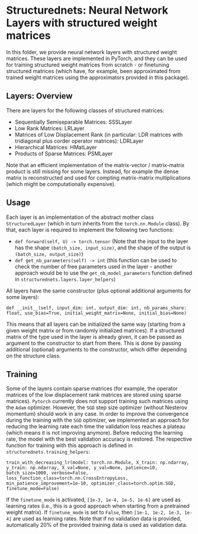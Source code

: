 # Structurednets: Neural Network Layers with structured weight matrices

In this folder, we provide neural network layers with structured weight matrices. These layers are implemented in PyTorch, and they can be used for training structured weight matrices from scratch - or finetuning structured matrices (which have, for example, been approximated from trained weight matrices using the approximators provided in this package). 

## Layers: Overview

There are layers for the following classes of structured matrices:
- Sequentially Semiseparable Matrices: SSSLayer
- Low Rank Matrices: LRLayer
- Matrices of Low Displacement Rank (in particular: LDR matrices with tridiagonal plus corder operator matrices): LDRLayer
- Hierarchical Matrices: HMatLayer
- Products of Sparse Matrices: PSMLayer

Note that an efficient implementation of the matrix-vector / matrix-matrix product is still missing for some layers. Instead, for example the dense matrix is reconstructed and used for compting matrix-matrix multiplications (which might be computationally expensive).

## Usage

Each layer is an implementation of the abstract mother class `StructuredLayer` (which in turn inherits from the `torch.nn.Module` class). By that, each layer is required to implement the following two functions:
- `def forward(self, U) -> torch.tensor` (Note that the input to the layer has the shape `(batch_size, input_size)`, and the shape of the output is `(batch_size, output_size)`)
- `def get_nb_parameters(self) -> int` (this function can be used to check the number of free parameters used in the layer - another approach would be to use the `get_nb_model_parameters` function defined in `structurednets.layers.layer_helpers`)

All layers have the same constructor (plus optional additional arguments for some layers):

    def __init__(self, input_dim: int, output_dim: int, nb_params_share: float, use_bias=True, initial_weight_matrix=None, initial_bias=None)

This means that all layers can be initialized the same way (starting from a given weight matrix or from randomly initialized matrices). If a structured matrix of the type used in the layer is already given, it can be passed as argument to the constructor to start from there. This is done by passing additional (optional) arguments to the constructor, which differ depending on the structure class. 

## Training

Some of the layers contain sparse matrices (for example, the operator matrices of the low displacement rank matrices are stored using sparse matrices). `Pytorch` currently does not support training such matrices using the `Adam` optimizer. However, the `SGD` step size optimizer (without Nesterov momentum) should work in any case. In order to improve the convergence during the training with the `SGD` optimizer, we implemented an approach for reducing the learning rate each time the validation loss reaches a plateau (which means it is not improving anymore). Before reducing the learning rate, the model with the best validation accuracy is restored. The respective function for training with this approach is defined in `structurednets.training_helpers`:

    train_with_decreasing_lr(model: torch.nn.Module, X_train: np.ndarray, y_train: np.ndarray, X_val=None, y_val=None, patience=10, batch_size=1000, verbose=False, loss_function_class=torch.nn.CrossEntropyLoss, min_patience_improvement=1e-10, optimizer_class=torch.optim.SGD, finetune_mode=False)

If the `finetune_mode` is activated, `[1e-3, 1e-4, 1e-5, 1e-6]` are used as learning rates (i.e., this is a good approach when starting from a pretrained weight matrix). If `finetune_mode` is set to `False`, then `[1e-1, 1e-2, 1e-3, 1e-4]` are used as learning rates. Note that if no validation data is provided, automatically 20% of the provided training data is used as validation data. 